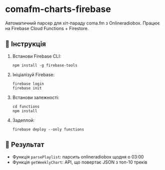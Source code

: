 # comafm-charts-firebase

Автоматичний парсер для хіт-параду coma.fm з Onlineradiobox. Працює на Firebase Cloud Functions + Firestore.

## 🔧 Інструкція

1. Встанови Firebase CLI:
   ```
   npm install -g firebase-tools
   ```

2. Ініціалізуй Firebase:
   ```
   firebase login
   firebase init
   ```

3. Встанови залежності:
   ```
   cd functions
   npm install
   ```

4. Задеплой:
   ```
   firebase deploy --only functions
   ```

## 🔁 Результат

- Функція `parsePlaylist`: парсить onlineradiobox щодня о 03:00
- Функція `getWeeklyChart`: API, що повертає JSON з топ-10 треків